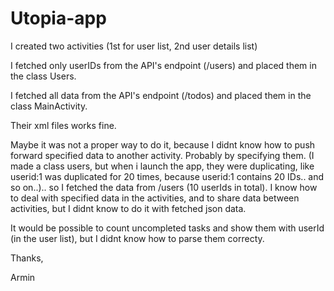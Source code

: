 # Utopia-app

I created two activities (1st for user list, 2nd user details list)

I fetched only userIDs from the API's endpoint (/users) and placed them in the class Users.

I fetched all data from the API's endpoint (/todos) and placed them in the class MainActivity.

Their xml files works fine.

Maybe it was not a proper way to do it, because I didnt know how to push forward specified data to another activity. Probably by specifying  them. (I made a class users, but when i launch the app, they were duplicating, like userid:1 was duplicated for 20 times, because userid:1 contains 20 IDs.. and so on..).. so I fetched the data from /users (10 userIds in total).  I know how to deal with specified data in the activities, and to share data between activities, but I didnt know to do it with fetched json data.

It would be possible to count uncompleted tasks and show them with userId (in the user list), but I didnt know how to parse them correcty. 

Thanks,

Armin

